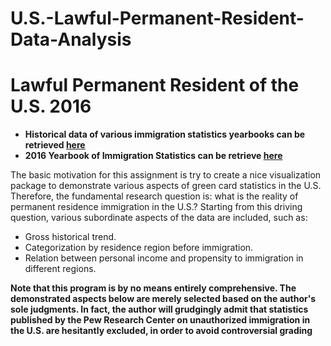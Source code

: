 # U.S.-Lawful-Permanent-Resident-Data-Analysis

# Lawful Permanent Resident of the U.S. 2016
* **Historical data of various immigration statistics yearbooks can be retrieved [here](https://www.dhs.gov/immigration-statistics/yearbook)**
* **2016 Yearbook of Immigration Statistics can be retrieve [here](https://www.dhs.gov/immigration-statistics/yearbook/2016#*)**

The basic motivation for this assignment is try to create a nice visualization package to demonstrate various aspects of green card statistics in the U.S. Therefore, the fundamental research question is: what is the reality of permanent residence immigration in the U.S.? Starting from this driving question, various subordinate aspects of the data are included, such as:
* Gross historical trend.
* Categorization by residence region before immigration.
* Relation between personal income and propensity to immigration in different regions.

**Note that this program is by no means entirely comprehensive. The demonstrated aspects below are merely selected based on the author's sole judgments. In fact, the author will grudgingly admit that statistics published by the Pew Research Center on unauthorized immigration in the U.S. are hesitantly excluded, in order to avoid controversial grading**
